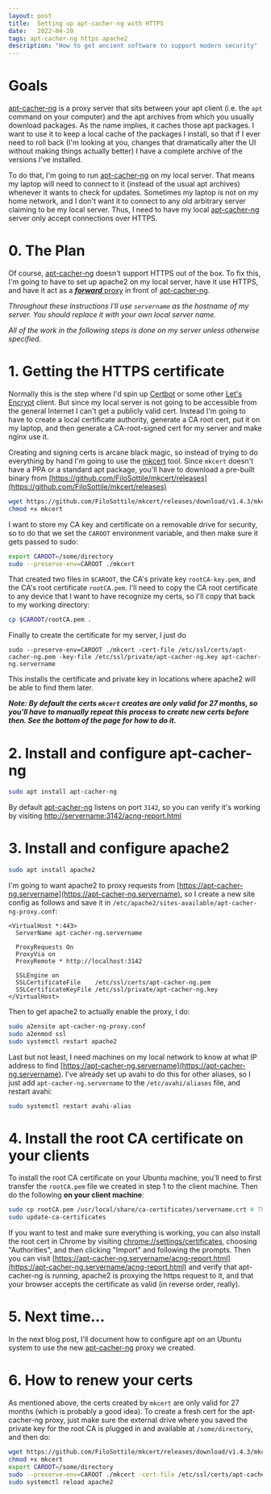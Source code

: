 ```yaml
---
layout: post
title:  Setting up apt-cacher-ng with HTTPS
date:   2022-04-20
tags: apt-cacher-ng https apache2
description: "How to get ancient software to support modern security"
---
```


# Goals

[apt-cacher-ng](https://www.unix-ag.uni-kl.de/~bloch/acng/) is a proxy server that sits between your apt client (i.e. the `apt` command on your computer) and the apt archives from which you usually download packages. As the name implies, it caches those apt packages. I want to use it to keep a local cache of the packages I install, so that if I ever need to roll back (I'm looking at you, changes that dramatically alter the UI without making things actually better) I have a complete archive of the versions I've installed.

To do that, I'm going to run [apt-cacher-ng](https://www.unix-ag.uni-kl.de/~bloch/acng/) on my local server. That means my laptop will need to connect to it (instead of the usual apt archives) whenever it wants to check for updates. Sometimes my laptop is not on my home network, and I don't want it to connect to any old arbitrary server claiming to be my local server. Thus, I need to have my local [apt-cacher-ng](https://www.unix-ag.uni-kl.de/~bloch/acng/) server only accept connections over HTTPS.

# 0. The Plan

Of course, [apt-cacher-ng](https://www.unix-ag.uni-kl.de/~bloch/acng/) doesn't support HTTPS out of the box. To fix this, I'm going to have to set up apache2 on my local server, have it use HTTPS, and have it act as a [***forward*** proxy](https://oxylabs.io/blog/reverse-proxy-vs-forward-proxy) in front of [apt-cacher-ng](https://www.unix-ag.uni-kl.de/~bloch/acng/).

*Throughout these instructions I'll use `servername` as the hostname of my server. You should replace it with your own local server name.*

*All of the work in the following steps is done on my server unless otherwise specified.*

# 1. Getting the HTTPS certificate

Normally this is the step where I'd spin up [Certbot](https://certbot.eff.org/) or some other [Let's Encrypt](https://letsencrypt.org) client. But since my local server is not going to be accessible from the general Internet I can't get a publicly valid cert. Instead I'm going to have to create a local certificate authority, generate a CA root cert, put it on my laptop, and then generate a CA-root-signed cert for my server and make nginx use it.

Creating and signing certs is arcane black magic, so instead of trying to do everything by hand I'm going to use the [mkcert](https://github.com/FiloSottile/mkcert) tool. Since `mkcert` doesn't have a PPA or a standard apt package, you'll have to download a pre-built binary from [https://github.com/FiloSottile/mkcert/releases](https://github.com/FiloSottile/mkcert/releases)
```bash
wget https://github.com/FiloSottile/mkcert/releases/download/v1.4.3/mkcert-v1.4.3-linux-amd64 -O mkcert # By default wget will validate certificates, so this should be safe
chmod +x mkcert
```
I want to store my CA key and certificate on a removable drive for security, so to do that we set the `CAROOT` environment variable, and then make sure it gets passed to sudo:
```bash
export CAROOT=/some/directory
sudo --preserve-env=CAROOT ./mkcert
```
That created two files in `$CAROOT`, the CA's private key `rootCA-key.pem`, and the CA's root certificate `rootCA.pem`. I'll need to copy the CA root certificate to any device that I want to have recognize my certs, so I'll copy that back to my working directory:
```bash
cp $CAROOT/rootCA.pem .
```

Finally to create the certificate for my server, I just do
```
sudo --preserve-env=CAROOT ./mkcert -cert-file /etc/ssl/certs/apt-cacher-ng.pem -key-file /etc/ssl/private/apt-cacher-ng.key apt-cacher-ng.servername
```
This installs the certificate and private key in locations where apache2 will be able to find them later.

***Note: By default the certs `mkcert` creates are only valid for 27 months, so you'll have to manually repeat this process to create new certs before then. See the bottom of the page for how to do it.***

# 2. Install and configure apt-cacher-ng

```bash
sudo apt install apt-cacher-ng
```
By default [apt-cacher-ng](https://www.unix-ag.uni-kl.de/~bloch/acng/) listens on port `3142`, so you can verify it's working by visiting [http://servername:3142/acng-report.html](http://servername:3142/acng-report.html)

# 3. Install and configure apache2

```bash
sudo apt install apache2
```
I'm going to want apache2 to proxy requests from [https://apt-cacher-ng.servername](https://apt-cacher-ng.servername), so I create a new site config as follows and save it in `/etc/apache2/sites-available/apt-cacher-ng-proxy.conf`:
```
<VirtualHost *:443>
  ServerName apt-cacher-ng.servername

  ProxyRequests On
  ProxyVia on
  ProxyRemote * http://localhost:3142

  SSLEngine on
  SSLCertificateFile    /etc/ssl/certs/apt-cacher-ng.pem
  SSLCertificateKeyFile /etc/ssl/private/apt-cacher-ng.key
</VirtualHost>
```

Then to get apache2 to actually enable the proxy, I do:
```bash
sudo a2ensite apt-cacher-ng-proxy.conf
sudo a2enmod ssl
sudo systemctl restart apache2
```

Last but not least, I need machines on my local network to know at what IP address to find [https://apt-cacher-ng.servername](https://apt-cacher-ng.servername). I've already set up avahi to do this for other aliases, so I just add `apt-cacher-ng.servername` to the `/etc/avahi/aliases` file, and restart avahi:
```bash
sudo systemctl restart avahi-alias
```

# 4. Install the root CA certificate on your clients

To install the root CA certificate on your Ubuntu machine, you'll need to first transfer the `rootCA.pem` file we created in step 1 to the client machine. Then do the following **on your client machine**:
```bash
sudo cp rootCA.pem /usr/local/share/ca-certificates/servername.crt # The .crt extension is required. Also note that you can't use a period character anywhere in the filename except in the ".crt" part
sudo update-ca-certificates
```

If you want to test and make sure everything is working, you can also install the root cert in Chrome by visiting [chrome://settings/certificates](chrome://settings/certificates), choosing "Authorities", and then clicking "Import" and following the prompts. Then you can visit [https://apt-cacher-ng.servername/acng-report.html](https://apt-cacher-ng.servername/acng-report.html) and verify that apt-cacher-ng is running, apache2 is proxying the https request to it, and that your browser accepts the certificate as valid (in reverse order, really).

# 5. Next time...

In the next blog post, I'll document how to configure apt on an Ubuntu system to use the new [apt-cacher-ng](https://www.unix-ag.uni-kl.de/~bloch/acng/) proxy we created.

# 6. How to renew your certs

As mentioned above, the certs created by `mkcert` are only valid for 27 months (which is probably a good idea). To create a fresh cert for the apt-cacher-ng proxy, just make sure the external drive where you saved the private key for the root CA is plugged in and available at `/some/directory`, and then do:
```bash
wget https://github.com/FiloSottile/mkcert/releases/download/v1.4.3/mkcert-v1.4.3-linux-amd64 -O mkcert # By default wget will validate certificates, so this should be safe
chmod +x mkcert
export CAROOT=/some/directory
sudo --preserve-env=CAROOT ./mkcert -cert-file /etc/ssl/certs/apt-cacher-ng.pem -key-file /etc/ssl/private/apt-cacher-ng.key apt-cacher-ng.servername
sudo systemctl reload apache2
```
